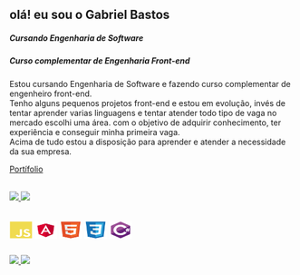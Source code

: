 ## olá! eu sou o Gabriel Bastos

#####  Cursando Engenharia de Software
##### Curso complementar de Engenharia Front-end
<p>Estou cursando Engenharia de Software e fazendo curso complementar de engenheiro front-end.<br>
Tenho alguns pequenos projetos front-end e estou em evolução, invés de tentar aprender varias linguagens e tentar atender todo tipo de vaga no mercado escolhi uma área. com o objetivo de adquirir conhecimento, ter experiência e conseguir minha primeira vaga.<br>
Acima de tudo estou a disposição para aprender e atender a necessidade da sua empresa.</p>

 <a href="https://portifolio-nine-rouge.vercel.app/" target="_blank">Portífolio</a>


<br>
 <div>
 <a href="https://drive.google.com/file/d/1K3GQ52cnoZyuf_Yd-9kJmoQPv4CB6LCX/view" target="_blank">
  <img height="160em" src="https://github-readme-stats.vercel.app/api?username=devbastos&show_icons=true&theme=dark&include_all_commits=true&count_private=true">
 <img height="160em" src="https://github-readme-stats.vercel.app/api/top-langs/?username=devbastos&layout=compact&langs_count=7&theme=dark"></a>
</div>
 <br>
<div style="display: inline_block"><br>
  <img align="center" alt="Gael-Js" height="30" width="40" src="https://raw.githubusercontent.com/devicons/devicon/master/icons/javascript/javascript-plain.svg"> 
  <img align="center" alt="Gael-React" height="30" width="40" src="https://raw.githubusercontent.com/devicons/devicon/master/icons/angular/angular-original.svg">
  <img align="center" alt="Gael-HTML" height="30" width="40" src="https://raw.githubusercontent.com/devicons/devicon/master/icons/html5/html5-original.svg">
  <img align="center" alt="Gael-CSS" height="30" width="40" src="https://raw.githubusercontent.com/devicons/devicon/master/icons/css3/css3-original.svg">
  <img align="center" alt="Gael-CSS" height="30" width="40" src="https://raw.githubusercontent.com/devicons/devicon/master/icons/csharp/csharp-original.svg"> 
</div>
  
  ##
 
<div> 
  <a href="https://www.instagram.com/gabriel.bast0s/" target="_blank"><img src="https://img.shields.io/badge/-Instagram-%23E4405F?style=for-the-badge&logo=instagram&logoColor=white" target="_blank"> </a>  
  <a href="https://www.linkedin.com/in/gabriel-bastos-barbosa-2315b71b9/" target="_blank"><img src="https://img.shields.io/badge/-LinkedIn-%230077B5?style=for-the-badge&logo=linkedin&logoColor=white" target="_blank"> </a> 
 
<!--   ![Snake animation](https://github.com/devbastos/devbastos/blob/output/github-contribution-grid-snake.svg) -->
 
</div>
